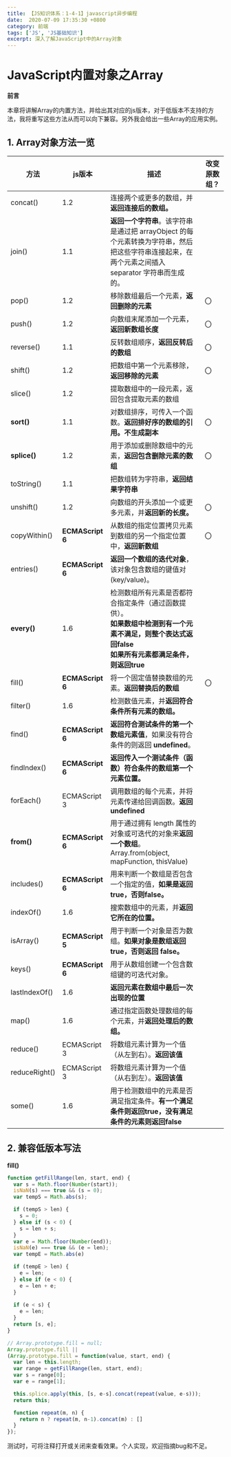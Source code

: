 ```yaml
---
title: 【JS知识体系：1-4-1】javascript异步编程
date:  2020-07-09 17:35:30 +0800
category: 前端
tags: ['JS', 'JS基础知识']
excerpt: 深入了解JavaScript中的Array对象
---
```




# JavaScript内置对象之Array



**前言**

本章将讲解Array的内置方法，并给出其对应的js版本，对于低版本不支持的方法，我将重写这些方法从而可以向下兼容。另外我会给出一些Array的应用实例。



## 1. Array对象方法一览

| 方法          | js版本           | 描述                                                         | 改变原数组？ |
| ------------- | ---------------- | ------------------------------------------------------------ | ------------ |
| concat()      | 1.2              | 连接两个或更多的数组，并**返回连接后的数组。**               |              |
| join()        | 1.1              | **返回一个字符串**。该字符串是通过把 arrayObject 的每个元素转换为字符串，然后把这些字符串连接起来，在两个元素之间插入 separator 字符串而生成的。 |              |
| pop()         | 1.2              | 移除数组最后一个元素，**返回删除的元素**                     | 〇           |
| push()        | 1.2              | 向数组末尾添加一个元素，**返回新数组长度**                   | 〇           |
| reverse()     | 1.1              | 反转数组顺序，**返回反转后的数组**                           | 〇           |
| shift()       | 1.2              | 把数组中第一个元素移除，**返回移除的元素**                   | 〇           |
| slice()       | 1.2              | 提取数组中的一段元素，返回包含提取元素的数组                 |              |
| **sort()**    | 1.1              | 对数组排序，可传入一个函数。**返回排好序的数组的引用。不生成副本** | 〇           |
| **splice()**  | 1.2              | 用于添加或删除数组中的元素，**返回包含删除元素的数组**       | 〇           |
| toString()    | 1.1              | 把数组转为字符串，**返回结果字符串**                         |              |
| unshift()     | 1.2              | 向数组的开头添加一个或更多元素，并**返回新的长度。**         | 〇           |
| copyWithin()  | **ECMAScript 6** | 从数组的指定位置拷贝元素到数组的另一个指定位置中，**返回新数组** | 〇           |
| entries()     | **ECMAScript 6** | **返回一个数组的迭代对象**，该对象包含数组的键值对 (key/value)。 |              |
| **every()**   | 1.6              | 检测数组所有元素是否都符合指定条件（通过函数提供）。<br />**如果数组中检测到有一个元素不满足，则整个表达式返回false<br />如果所有元素都满足条件，则返回true** |              |
| fill()        | **ECMAScript 6** | 将一个固定值替换数组的元素。**返回替换后的数组**             | 〇           |
| filter()      | 1.6              | 检测数值元素，并**返回符合条件所有元素的数组。**             |              |
| find()        | **ECMAScript 6** | **返回符合测试条件的第一个数组元素值**，如果没有符合条件的则返回 **undefined**。 |              |
| findIndex()   | **ECMAScript 6** | **返回传入一个测试条件（函数）符合条件的数组第一个元素位置。** |              |
| forEach()     | ECMAScript 3     | 调用数组的每个元素，并将元素传递给回调函数。**返回undefined** |              |
| **from()**    | **ECMAScript 6** | 用于通过拥有 length 属性的对象或可迭代的对象来**返回一个数组**。<br />Array.from(object, mapFunction, thisValue) |              |
| includes()    | **ECMAScript 6** | 用来判断一个数组是否包含一个指定的值，**如果是返回 true，否则false。** |              |
| indexOf()     | 1.6              | 搜索数组中的元素，并**返回它所在的位置。**                   |              |
| isArray()     | **ECMAScript 5** | 用于判断一个对象是否为数组。**如果对象是数组返回 true，否则返回 false。** |              |
| keys()        | **ECMAScript 6** | 用于从数组创建一个包含数组键的可迭代对象。                   |              |
| lastIndexOf() | 1.6              | **返回元素在数组中最后一次出现的位置**                       |              |
| map()         | 1.6              | 通过指定函数处理数组的每个元素，并**返回处理后的数组。**     |              |
| reduce()      | ECMAScript 3     | 将数组元素计算为一个值（从左到右）。**返回该值**             |              |
| reduceRight() | ECMAScript 3     | 将数组元素计算为一个值（从右到左）。**返回该值**             |              |
| some()        | 1.6              | 用于检测数组中的元素是否满足指定条件。**有一个满足条件则返回true，没有满足条件的元素则返回false** |              |



## 2. 兼容低版本写法

**fill()**

```js
function getFillRange(len, start, end) {
  var s = Math.floor(Number(start));
  isNaN(s) === true && (s = 0);
  var tempS = Math.abs(s);

  if (tempS > len) {
    s = 0;
  } else if (s < 0) {
    s = len + s;
  }
  var e = Math.floor(Number(end));
  isNaN(e) === true && (e = len);
  var tempE = Math.abs(e)

  if (tempE > len) {
    e = len;
  } else if (e < 0) {
    e = len + e;
  }
  
  if (e < s) {
    e = len;
  }
  return [s, e];
}

// Array.prototype.fill = null;
Array.prototype.fill || 
(Array.prototype.fill = function(value, start, end) {
  var len = this.length;
  var range = getFillRange(len, start, end);
  var s = range[0];
  var e = range[1];

  this.splice.apply(this, [s, e-s].concat(repeat(value, e-s)));
  return this;

  function repeat(m, n) {
    return n ? repeat(m, n-1).concat(m) : []
  }
});
```

测试时，可将注释打开或关闭来查看效果。个人实现，欢迎指摘bug和不足。